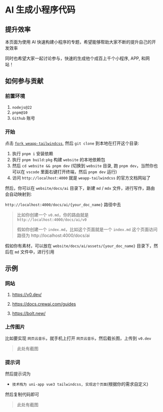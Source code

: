 # AI 生成小程序代码

## 提升效率

本页面为使用 AI 快速构建小程序的专题，希望能够帮助大家不断的提升自己的开发效率

同时也希望大家一起讨论参与，快速的生成他个成百上千个小程序, APP, 和网站！

## 如何参与贡献

### 前置环境

1. `nodejs@22`
2. `pnpm@10` 
3. `Github` 账号

### 开始

点击 [`fork weapp-tailwindcss`](https://github.com/sonofmagic/weapp-tailwindcss/fork), 然后 `git clone` 到本地在打开这个目录:

1. 执行 `pnpm i` 安装依赖
2. 执行 `pnpm build:pkg` 构建 `website` 的本地依赖包
3. 然后 `cd website && pnpm dev` (切换到 `website` 目录, 跑 `pnpm dev`，当然你也可以在 `vscode` 里面右键打开终端，然后 `pnpm dev` 运行)
4. 访问 `http://localhost:4000` 就是 `weapp-tailwindcss` 的官方文档网站了

然后，你可以在 `website/docs/ai` 目录下，新建 `md` / `mdx` 文件，进行写作，路由会自动映射到:

`http://localhost:4000/docs/ai/{your_doc_name}` 路径中去

> 比如你创建一个 `v0.md`，你的路由就是 `http://localhost:4000/docs/ai/v0`
> 
> 假如你创建一个 `index.md`，比如这个页面就是一个 `index.md` 这个页面访问路径为 http://localhost:4000/docs/ai

假如你有素材，可以放在 `website/docs/ai/assets/{your_doc_name}` 目录下，然后在 `md` 文件中，进行引用

## 示例

### 网站

1. https://v0.dev/

2. https://docs.crewai.com/guides

3. https://bolt.new/

### 上传图片

比如要实现 `网页云音乐`，就手机上打开 `网页云音乐`，然后截长图，上传到 `v0.dev`

> 此处有截图

### 提示词

然后提示词为

- `技术栈为 uni-app vue3 tailwindcss, 实现这个页面`(根据你的需求自定义)

然后复制代码即可

> 此处有截图